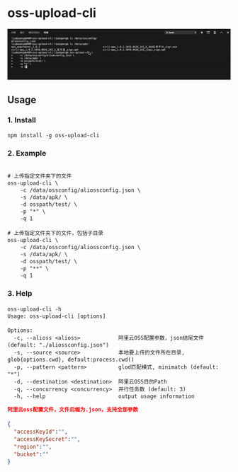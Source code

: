 # oss-upload-cli
![example.gif](example.gif?raw=true)

## Usage


### 1. Install

```shell
npm install -g oss-upload-cli
```

### 2. Example

```shell

# 上传指定文件夹下的文件
oss-upload-cli \
    -c /data/ossconfig/aliossconfig.json \
    -s /data/apk/ \
    -d osspath/test/ \
    -p "*" \
    -q 1

# 上传指定文件夹下的文件，包括子目录
oss-upload-cli \
    -c /data/ossconfig/aliossconfig.json \
    -s /data/apk/ \
    -d osspath/test/ \
    -p "**" \
    -q 1
```

### 3. Help

```shell
oss-upload-cli -h
Usage: oss-upload-cli [options]

Options:
  -c, --alioss <alioss>            阿里云OSS配置参数，json结尾文件 (default: "./aliossconfig.json")
  -s, --source <source>            本地要上传的文件所在目录, glob{options.cwd}, default:process.cwd()
  -p, --pattern <pattern>          glod匹配模式, minimatch (default: "*")
  -d, --destination <destination>  阿里云OSS目的Path
  -q, --concurrency <concurrency>  并行任务数 (default: 3)
  -h, --help                       output usage information
```

```json
阿里云oss配置文件，文件后缀为.json，支持全部参数

{
  "accessKeyId":"",
  "accessKeySecret":"",
  "region":"",
  "bucket":""
}
```
